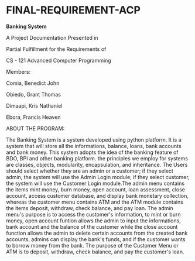 # FINAL-REQUIREMENT-ACP
**Banking System**

A Project Documentation Presented in

Partial Fulfillment for the Requirements of

CS - 121 Advanced Computer Programming

Members: 

Comia, Benedict John

Obiedo, Grant Thomas

Dimaapi, Kris Nathaniel

Ebora, Francis Heaven


ABOUT THE PROGRAM:


  The Banking System is a system developed using python platform. It is a system that will store all the informations, balance, loans, bank accounts and bank money. This system adopts the idea of the banking feature of BDO, BPI and other banking platform. the principles we employ for systems are classes, objects, modularity, encapsulation, and inheritance. The Users should select whether they are an admin or a customer; if they select admin, the system will use the Admin Login module; if they select customer, the system will use the Customer Login module.The admin menu contains the items mint money, burn money, open account, loan assessment, close account, access customer database, and display bank monetary collection, whereas the customer menu contains ATM and the ATM module contains the items deposit, withdraw, check balance, and pay loan. The admin menu's purpose is to access the customer's information, to mint or burn money, open account funtion allows the admin to input the informations, bank account and the balance of the customer while the close account function allows the admin to delete certain accounts from the created bank accounts, admins can display the bank's funds, and if the customer wants to borrow money from the bank. The purpose of the Customer Menu or ATM is to deposit, withdraw, check balance, and pay the customer's loan.
